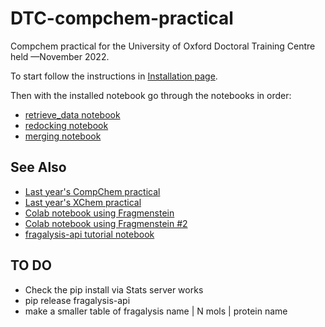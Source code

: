 # DTC-compchem-practical
Compchem practical for the University of Oxford Doctoral Training Centre held —November 2022.

To start follow the instructions in [Installation page](installation.md).

Then with the installed notebook go through the notebooks in order:

* [retrieve_data notebook](1-retrieve_data.ipynb)
* [redocking notebook](2-redocking.ipynb)
* [merging notebook](3-merging.ipynb)

## See Also

* [Last year's CompChem practical](https://github.com/FBoyles/DTC_virtual_screening)
* [Last year's XChem practical](https://github.com/xchem/strucbio_practical)
* [Colab notebook using Fragmenstein](https://colab.research.google.com/github/matteoferla/Fragmenstein/blob/master/colab_fragmenstein.ipynb)
* [Colab notebook using Fragmenstein #2](https://colab.research.google.com/github/matteoferla/Fragmenstein/blob/master/colab_playground.ipynb)
* [fragalysis-api tutorial notebook](https://github.com/xchem/fragalysis-api/blob/master/Tutorials.ipynb)


## TO DO

* Check the pip install via Stats server works
* pip release fragalysis-api
* make a smaller table of fragalysis name | N mols | protein name

